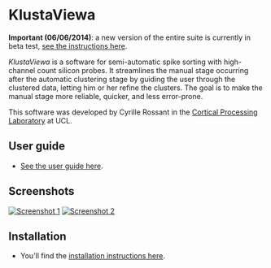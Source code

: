 KlustaViewa
===========

**Important (06/06/2014)**: a new version of the entire suite is currently in beta test, [see the instructions here](https://github.com/klusta-team/example).

*KlustaViewa* is a software for semi-automatic spike sorting with high-channel count silicon probes. It streamlines the manual stage occurring after the automatic clustering stage by guiding the user through the clustered data, letting him or her refine the clusters. The goal is to make the manual stage more reliable, quicker, and less error-prone.

This software was developed by Cyrille Rossant in the [Cortical Processing Laboratory](http://www.ucl.ac.uk/cortexlab) at UCL.


User guide
----------

  * [See the user guide here](https://github.com/klusta-team/klustaviewa/blob/master/docs/manual.md).


Screenshots
-----------

[![Screenshot 1](images/thumbnails/img0.png)](images/img0.PNG)
[![Screenshot 2](images/thumbnails/img1.png)](images/img1.PNG)


Installation
------------

* You'll find the [installation instructions here](https://github.com/klusta-team/example).

